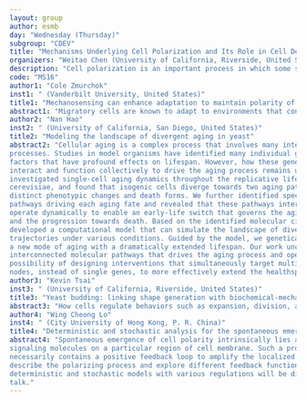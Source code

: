 ```yaml
---
layout: group
author: esmb
day: "Wednesday (Thursday)"
subgroup: "CDEV"
title: "Mechanisms Underlying Cell Polarization and Its Role in Cell Development"
organizers: "Weitao Chen (University of California, Riverside, United States), Michael Trogdon (Salk Institute for Biological Studies, United States), Roya Zandi (University of California, Riverside, United States)"
description: "Cell polarization is an important process in which some signaling molecule or cell component, originally distributed symmetrically, becomes locally concentrated as a result of symmetry breaking. Cell polarization is widely observed during cell division in many different cell types, such as yeast cells, neurons, epithelial cells etc.. Such a process is required for cell differentiation and morphological change to give rise to specialized functions. Although lots of studies have been conducted to understand the mechanism underlying cell polarization, it still remains unclear for many biological systems, such as the initiation signal of cell polarity, the role of mechanical components in symmetry breaking, decision on the cell polarization sites etc.. Different modeling approaches have been developed to understand different biological systems, especially those requiring challenging experiments and involving complex structural changes. The goal of this minisymposium is to provide an opportunity for researchers in this field to exchange ideas about mathematical models and approaches to incorporate biological data."
code: "MS16"
author1: "Cole Zmurchok"
inst1: " (Vanderbilt University, United States)"
title1: "Mechanosensing can enhance adaptation to maintain polarity of migrating cells"
abstract1: "Migratory cells are known to adapt to environments that contain wide-ranging levels of chemoattractant. While biochemical models of adaptation have been previously proposed, here we discuss a different mechanism based on mechanosensing, where the interaction between biochemical signaling and cell tension facilitates adaptation. In this talk, we develop and analyze a model of mechanochemical-based adaptation consisting of a mechanics-based physical model coupled with the wave-pinning reaction-diffusion model for Rac GTPase activity. We use Local Perturbation Analysis to predict how cells adapt signaling parameters via feedback from mechanics to maintain polarity in response to chemoattractant levels. To confirm this prediction, we simulate the mechanochemical model in moving cells, demonstrating how mechanosensing results in persistent cell polarity when cells are stimulated with wide-ranging levels of chemoattractant in silico. These results demonstrate how mechanosensing may help cells adapt to maintain polarity in variable environments."
author2: "Nan Hao"
inst2: " (University of California, San Diego, United States)"
title2: "Modeling the landscape of divergent aging in yeast"
abstract2: "Cellular aging is a complex process that involves many interwoven molecular
processes. Studies in model organisms have identified many individual genes and
factors that have profound effects on lifespan. However, how these genes and factors
interact and function collectively to drive the aging process remains unclear. We
investigated single-cell aging dynamics throughout the replicative lifespans of S.
cerevisiae, and found that isogenic cells diverge towards two aging paths, with
distinct phenotypic changes and death forms. We further identified specific molecular
pathways driving each aging fate and revealed that these pathways interact and
operate dynamically to enable an early-life switch that governs the aging fate decision
and the progression towards death. Based on the identified molecular circuit, we
developed a computational model that can simulate the landscape of divergent aging
trajectories under various conditions. Guided by the model, we genetically engineered
a new mode of aging with a dramatically extended lifespan. Our work uncovers the
interconnected molecular pathways that drives the aging process and opens up the
possibility of designing interventions that simultaneously target multiple network
nodes, instead of single genes, to more effectively extend the healthspan."
author3: "Kevin Tsai"
inst3: " (University of California, Riverside, United States)"
title3: "Yeast budding: linking shape generation with biochemical-mechanical feedback"
abstract3: "How cells regulate behaviors such as expansion, division, and dynamical shape change is a fundamental question in biological science. The budding of Saccharomyces cerevisiae (yeast) is a prime example of asymmetrical cell growth where reproduction takes the form of a local surface protrusion. During this reproduction event, biochemically the budding process requires the recruitment of cell surface materials and the polarization of growth-associated proteins such as Cdc42. On the other hand, the mechanical properties of the cell wall potentially play a crucial role in bud formation. In this work we developed a novel 3D coarse-grained cell model incorporating probabilistic remeshing and cell growth via surface expansion. We computationally investigated different cell surface weakening and growth patterns and observed both proper and improper bud generation arising from different prescribed conditions. Furthermore, we coupled our mechanical model with a biochemical signaling model to probe the influence of the interplay between the mechanical properties and the biochemical properties on bud development."
author4: "Wing Cheong Lo"
inst4: " (City University of Hong Kong, P. R. China)"
title4: "Deterministic and stochastic analysis for the spontaneous emergence of cell polarity in budding yeast"
abstract4: "Spontaneous emergence of cell polarity intrinsically lies at the localization of
signaling molecules on a particular region of cell membrane. Such a process
necessarily contains a positive feedback loop to amplify the localized cluster. To
describe the polarizing process and explore different feedback functions involved,
deterministic and stochastic models with various regulations will be discussed in this
talk."
---
```


